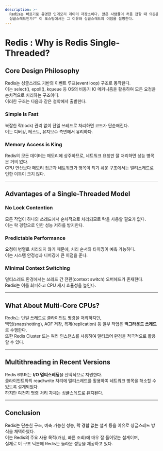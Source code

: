 ```yaml
---
description: >-
  Redis는 빠르기로 유명한 인메모리 데이터 저장소이다. 많은 사람들이 처음 접할 때 의문을 갖는다.  "왜 Redis는 멀티스레드가 아닌
  싱글스레드인가?" 이 포스팅에서는 그 이유와 싱글스레드의 이점을 설명한다.
---
```


# Redis : Why is Redis Single-Threaded?

## Core Design Philosophy

Redis는 싱글스레드 기반의 이벤트 루프(event loop) 구조로 동작한다. \
이는 select(), epoll(), kqueue 등 OS의 비동기 IO 메커니즘을 활용하여 모든 요청을 순차적으로 처리하는 구조이다. \
이러한 구조는 다음과 같은 철학에서 출발한다.

### **Simple is Fast**

복잡한 락(lock) 관리 없이 단일 쓰레드로 처리하면 코드가 단순해진다. \
이는 디버깅, 테스트, 유지보수 측면에서 유리하다.

### **Memory Access is King**

Redis의 모든 데이터는 메모리에 상주하므로, 네트워크 요청만 잘 처리하면 성능 병목은 거의 없다. \
CPU 연산보다 메모리 접근과 네트워크가 병목이 되기 쉬운 구조에서는 멀티스레드로 인한 이득이 크지 않다.

***

## Advantages of a Single-Threaded Model

### **No Lock Contention**

모든 작업이 하나의 쓰레드에서 순차적으로 처리되므로 락을 사용할 필요가 없다. \
이는 락 경합으로 인한 성능 저하를 방지한다.

### **Predictable Performance**

요청이 병렬로 처리되지 않기 때문에, 처리 순서와 타이밍이 예측 가능하다. \
이는 시스템 안정성과 디버깅에 큰 이점을 준다.

### **Minimal Context Switching**

멀티스레드 환경에서는 쓰레드 간 전환(context switch) 오버헤드가 존재한다. \
Redis는 이를 회피하고 CPU 캐시 효율성을 높인다.

***

## What About Multi-Core CPUs?

Redis는 단일 쓰레드로 클라이언트 명령을 처리하지만, \
백업(snapshotting), AOF 저장, 복제(replication) 등 일부 작업은 **백그라운드 쓰레드**로 수행한다. \
또한 Redis Cluster 또는 여러 인스턴스를 사용하여 멀티코어 환경을 적극적으로 활용할 수 있다.

***

## Multithreading in Recent Versions

Redis 6부터는 **I/O 멀티스레딩**을 선택적으로 지원한다. \
클라이언트와의 read/write 처리에 멀티스레드를 활용하여 네트워크 병목을 해소할 수 있도록 설계되었다. \
하지만 여전히 명령 처리 자체는 싱글스레드로 유지된다.

***

## Conclusion

Redis는 단순한 구조, 예측 가능한 성능, 락 경합 없는 설계 등을 이유로 싱글스레드 방식을 채택하였다. \
이는 Redis의 주요 사용 목적(캐싱, 빠른 조회)에 매우 잘 들어맞는 설계이며, \
실제로 이 구조 덕분에 Redis는 놀라운 성능을 제공하고 있다.
